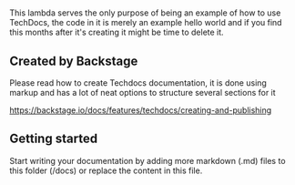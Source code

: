 # 

This lambda serves the only purpose of being an example of how to use TechDocs, the code in it is merely an example hello world and if you find this months after it's creating it might be time to delete it.

## Created by Backstage
Please read how to create Techdocs documentation, it is done using markup and has a lot of neat options to structure several sections for it

https://backstage.io/docs/features/techdocs/creating-and-publishing

## Getting started

Start writing your documentation by adding more markdown (.md) files to this
folder (/docs) or replace the content in this file.